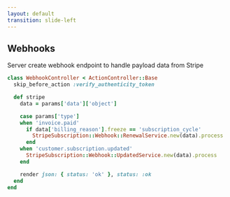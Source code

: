 ```yaml
---
layout: default
transition: slide-left
---
```


## Webhooks

Server create webhook endpoint to handle payload data from Stripe

```ruby
class WebhookController < ActionController::Base
  skip_before_action :verify_authenticity_token

  def stripe
    data = params['data']['object']

    case params['type']
    when 'invoice.paid'
      if data['billing_reason'].freeze == 'subscription_cycle'
        StripeSubscription::Webhook::RenewalService.new(data).process
      end
    when 'customer.subscription.updated'
      StripeSubscription::Webhook::UpdatedService.new(data).process
    end

    render json: { status: 'ok' }, status: :ok
  end
end
```

